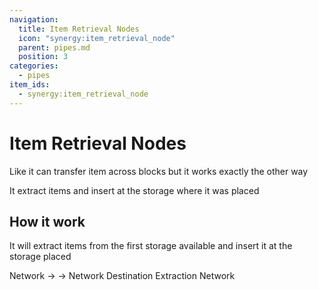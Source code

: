 ```yaml
---
navigation:
  title: Item Retrieval Nodes
  icon: "synergy:item_retrieval_node"
  parent: pipes.md
  position: 3
categories:
  - pipes
item_ids:
  - synergy:item_retrieval_node
---
```


# Item Retrieval Nodes

Like <ItemLink id="synergy:item_transfer_node" /> it can transfer item across blocks but it works exactly the other way

It extract items and insert at the storage where it was placed

<BlockImage id="synergy:item_retrieval_node" scale="4.0" p:north="false" p:south="false" p:east="false" p:west="false" p:up="false"/>

<RecipeFor id="synergy:item_retrieval_node" />

<Recipe id="synergy:item_retrieval_node_alt" />

## How it work

It will extract items from the first storage available and insert it at the storage placed

<GameScene zoom="4" interactive={true}>
  <Block x="4" id="minecraft:chest"/>
  <Block x="0" id="minecraft:chest"/>

  <Block x="0" y="1" id="synergy:item_retrieval_node" p:north="false" p:south="false" p:east="true" p:west="false" p:up="false" p:down="true"/>

  <Block x="3" y="1" id="synergy:pipe" p:north="false" p:south="false" p:east="true" p:west="true" p:up="false" p:down="false"/>

  <Block x="2" y="1" id="synergy:pipe" p:north="false" p:south="false" p:east="true" p:west="true" p:up="false" p:down="false"/>

  <Block x="1" y="1" id="synergy:pipe" p:north="false" p:south="false" p:east="true" p:west="true" p:up="false" p:down="false"/>

  <Block x="4" y="1" id="synergy:pipe" p:north="false" p:south="false" p:east="false" p:west="true" p:up="false"/>

  <BoxAnnotation color="#00FF00" min="0.0 0.0 0.0" max="1.0 1.0 1.0">
       Network -> <ItemImage id="minecraft:cobblestone" scale="0.75" />
  </BoxAnnotation>

  <BoxAnnotation color="#00FF00" min="4.0 0.0 0.0" max="5.0 1.0 1.0">
        <ItemImage id="minecraft:cobblestone" scale="0.75" /> -> Network
  </BoxAnnotation>

  <BoxAnnotation color="#FF0000" min="0.39 1.39 0.39" max="0.61 1.61 0.61">
        Destination
  </BoxAnnotation>

  <BoxAnnotation color="#0099FF" min="4.39 1.39 0.39" max="4.61 1.61 0.61">
        Extraction
  </BoxAnnotation>

  <BoxAnnotation color="#FFFF00" min="0.78 1.39 0.39" max="4.22 1.61 0.61">
        Network
  </BoxAnnotation>

</GameScene>
